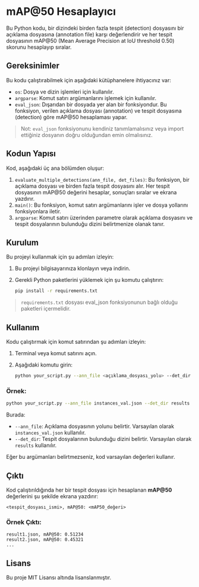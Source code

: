 
# mAP@50 Hesaplayıcı

Bu Python kodu, bir dizindeki birden fazla tespit (detection) dosyasını bir açıklama dosyasına (annotation file) karşı değerlendirir ve her tespit dosyasının mAP@50 (Mean Average Precision at IoU threshold 0.50) skorunu hesaplayıp sıralar.

## Gereksinimler

Bu kodu çalıştırabilmek için aşağıdaki kütüphanelere ihtiyacınız var:
- `os`: Dosya ve dizin işlemleri için kullanılır.
- `argparse`: Komut satırı argümanlarını işlemek için kullanılır.
- `eval_json`: Dışarıdan bir dosyada yer alan bir fonksiyondur. Bu fonksiyon, verilen açıklama dosyası (annotation) ve tespit dosyasına (detection) göre mAP@50 hesaplaması yapar.

> Not: `eval_json` fonksiyonunu kendiniz tanımlamalısınız veya import ettiğiniz dosyanın doğru olduğundan emin olmalısınız.

## Kodun Yapısı

Kod, aşağıdaki üç ana bölümden oluşur:
1. `evaluate_multiple_detections(ann_file, det_files)`: Bu fonksiyon, bir açıklama dosyası ve birden fazla tespit dosyasını alır. Her tespit dosyasının mAP@50 değerini hesaplar, sonuçları sıralar ve ekrana yazdırır.
2. `main()`: Bu fonksiyon, komut satırı argümanlarını işler ve dosya yollarını fonksiyonlara iletir.
3. `argparse`: Komut satırı üzerinden parametre olarak açıklama dosyasını ve tespit dosyalarının bulunduğu dizini belirtmenize olanak tanır.

## Kurulum

Bu projeyi kullanmak için şu adımları izleyin:

1. Bu projeyi bilgisayarınıza klonlayın veya indirin.
2. Gerekli Python paketlerini yüklemek için şu komutu çalıştırın:

    ```bash
    pip install -r requirements.txt
    ```

> `requirements.txt` dosyası eval_json fonksiyonunun bağlı olduğu paketleri içermelidir.

## Kullanım

Kodu çalıştırmak için komut satırından şu adımları izleyin:

1. Terminal veya komut satırını açın.
2. Aşağıdaki komutu girin:

    ```bash
    python your_script.py --ann_file <açıklama_dosyası_yolu> --det_dir <tespit_dizini_yolu>
    ```

### Örnek:

```bash
python your_script.py --ann_file instances_val.json --det_dir results
```

Burada:
- `--ann_file`: Açıklama dosyasının yolunu belirtir. Varsayılan olarak `instances_val.json` kullanılır.
- `--det_dir`: Tespit dosyalarının bulunduğu dizini belirtir. Varsayılan olarak `results` kullanılır.

Eğer bu argümanları belirtmezseniz, kod varsayılan değerleri kullanır.

## Çıktı

Kod çalıştırıldığında her bir tespit dosyası için hesaplanan **mAP@50** değerlerini şu şekilde ekrana yazdırır:

```
<tespit_dosyası_ismi>, mAP@50: <mAP50_değeri>
```

### Örnek Çıktı:

```
result1.json, mAP@50: 0.51234
result2.json, mAP@50: 0.45321
...
```

## Lisans

Bu proje MIT Lisansı altında lisanslanmıştır.
